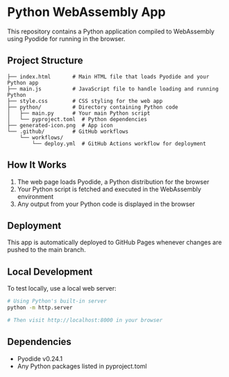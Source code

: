 # Python WebAssembly App

This repository contains a Python application compiled to WebAssembly using Pyodide for running in the browser.

## Project Structure

```
├── index.html       # Main HTML file that loads Pyodide and your Python app
├── main.js          # JavaScript file to handle loading and running Python
├── style.css        # CSS styling for the web app
├── python/          # Directory containing Python code
│   ├── main.py      # Your main Python script
│   └── pyproject.toml  # Python dependencies
├── generated-icon.png  # App icon
└── .github/         # GitHub workflows
    └── workflows/
        └── deploy.yml  # GitHub Actions workflow for deployment
```

## How It Works

1. The web page loads Pyodide, a Python distribution for the browser
2. Your Python script is fetched and executed in the WebAssembly environment
3. Any output from your Python code is displayed in the browser

## Deployment

This app is automatically deployed to GitHub Pages whenever changes are pushed to the main branch.

## Local Development

To test locally, use a local web server:

```bash
# Using Python's built-in server
python -m http.server

# Then visit http://localhost:8000 in your browser
```

## Dependencies

- Pyodide v0.24.1
- Any Python packages listed in pyproject.toml
